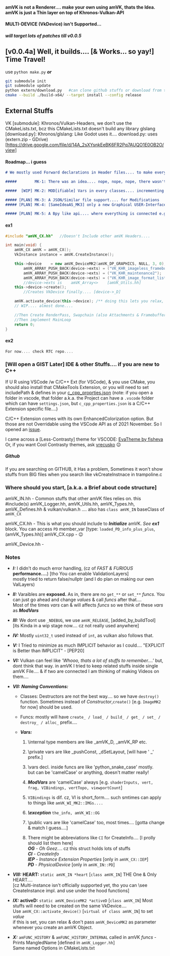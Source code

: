 #### amVK is not a Renderer.... make your own using amVK, thats the Idea. amVK is just a Thin layer on top of Khronos-Vulkan-API
#### MULTI-DEVICE (VkDevice) isn't Supported...

##### will target lots of patches till v0.0.5

## [v0.0.4a] Well, it builds.... [& Works... so yay!] Time Travel! 
use  `python make.py`  ***or***
```sh
git submodule init
git submodule update
python extern/download.py   #can clone github stuffs or download from the drive link
cmake --build ./build-x64/ --target install --config release
```

## External Stuffs
VK [submodule]: Khronos/Vulkan-Headers, we don't use the CMakeLists.txt, bcz this CMakeLists.txt doesn't build any library
glslang [download.py]: Khronos/glslang: Like Godot uses it....
download.py: uses (extern.zip - GDrive)[https://drive.google.com/file/d/14A_2sXYsnkEeBK6FR2Pq7AUQO1E0OB2O/view]


#### Roadmap... i guess

```md
# We mostly used Forward declarations in Header files.... to make every file independant of one another

#####        MK-1: There was an idea.... nope, nope, nope, there wasn't! MK1 simply was JustCause4 I needed to divide stuffs into classes & modules & functions, and thats it!

#####  [WIP] MK-2: MOD[ifiable] Vars in every classes.... incrementing some ModVar_n before`malloc` will increase malloced memory.... and DESTRUCTOR won't do anything, theres a `destroy()` func....

##### [PLAN] MK-3: A JSON/Similar file support.... for Modifications
##### [PLAN] MK-4: [SameIdeaAS_MK3] only a new Graphical USER-Interface to create the JSON Files + Link Inputs [such 1 case is SWAPCHAIN, Renderpass, FrameBuffer imageFormat]

##### [PLAN] MK-5: A Bpy like api.... where everything is connected e.g. amVK_CommandPool can store qFamily number its using.... pointers to amVK_DeviceMK2 * such is basic     [But this can increase Memory usage]
```

#### ex1
```cpp
#include "amVK_CX.hh"   //Doesn't Include other amVK Headers....

int main(void) {
    amVK_CX amVK = amVK_CX();
    VkInstance instance = amVK.CreateInstance();

    this->device    = new amVK_DeviceMK2(amVK_DP_GRAPHICS, NULL, 3, 0); //erro if 3rd param  bigger than 0 & you dont make use of that
        amVK_ARRAY_PUSH_BACK(device->exts) = ("VK_KHR_imageless_framebuffer");
        amVK_ARRAY_PUSH_BACK(device->exts) = ("VK_KHR_maintenance2");
        amVK_ARRAY_PUSH_BACK(device->exts) = ("VK_KHR_image_format_list");
        //device->exts is    amVK_Array<>    [amVK_Utils.hh]
    this->device->create();
        //Creates VkDevice finally.... [device->_D]

    amVK.activate_device(this->device); /** doing this lets you relax, cz you dont need to pass amVK_DeviceMK2 to amVK object creations anymore.... */
    // WIP.... almost done....

    //Then Create RenderPass, Swapchain (also Attachments & Framebuffers), CommandBuffers
    //Then implement MainLoop
    return 0;
}
```


#### ex2
```cpp
For now.... check RTC repo....
```

### [Will open a GIST Later]  IDE & other Stuffs....  if you are new to C++
If U R using VSCode /w C/C++ Ext (for VSCode), & you use CMake, you should also install that CMakeTools Extension, or you will need to set includePath & defines in your [c_cpp_proprties.json](https://code.visualstudio.com/docs/cpp/c-cpp-properties-schema-reference) (note: if you open a folder in vscode, that folder a.k.a. the Project can have a `.vscode` folder which can have `settings.json`, but `c_cpp_properties.json` is a C/C++ Extension specific file....)

C/C++ Extension comes with its own EnhancedColorization option. But those are not Overridable using the VSCode API as of 2021 November. So I opened an [issue](https://github.com/microsoft/vscode/issues/135599).

I came across a [Less-Contrasty] theme for VSCODE: [EvaTheme by fisheva](https://github.com/fisheva/Eva-Theme)
Or, if you want Cool Contrasty themes, ask [vrecusko](https://github.com/vrecusko) 😉

##### Github
If you are searching on GITHUB, it Has a problem, Sometimes it won't show stuffs from BIG files when you search like vkCreateInstnace in trampoline.c

### Where should you start, [a.k.a. a Brief about code structure]
amVK_IN.hh - Common stuffs that other amVK files relies on.   this #include(s) amVK_Logger.hh, amVK_Utils.hh, amVK_Types.hh, amVK_Defines.hh & vulkan/vulkan.h .... also has `class amVK_IN` baseClass of `amVK_CX`

amVK_CX.hh - This is what you should include to ***Initialize*** amVK. *See* ***ex1*** block. You can access `PD` member_var [type: `loaded_PD_info_plus_plus`, (amVK_Types.hh)] 
amVK_CX.cpp - 😉

amVK_Device.hh - 


### Notes
- ***I:*** I didn't do much error handling, (cz of *FAST & FURIOUS* **performance....**)  [tho You can enable ValidationLayers] </br> mostly tried to return false/nullptr (and I do plan on making our own ValLayers)

- ***II:*** Varaibles are **exposed.** As in, there are no `get_**` or `set_**` *funcs.* You can just go ahead and change *values* & call *funcs* after that.... </br> Most of the times *vars* can & will affects *funcs* so we think of these *vars* as ***ModVars***

- ***III:*** We dont use `_NDEBUG`, we use `amVK_RELEASE`, [added_by_buildTool] </br>
[its Kinda in a wip stage now.... cz not really used anywhere]

- ***IV:*** Mostly `uint32_t` used instead of `int`, as vulkan also follows that.

- ***V:*** I Tried to minimize as much IMPLICIT behavior as I could.... "EXPLICIT is Better than IMPLICIT" - [PEP20]

- ***VI:*** Vulkan can feel like _'Whooo, thats a lot of stuffs to remember....'_ but, dont think that way. in amVK I tried to keep related stuffs inside single amVK File.... & if two are connected I am thinking of making Videos on them....

- ***VII:*** ***Naming Conventions:*** </br>
  - Classes: Destructors are not the best way.... so we have `destroy()` function. Sometimes instead of *Constructor*,`create()` [e.g. `ImageMK2` for now] should be used.

  - Funcs: mostly will have `create_ / load_ / build_ / get_ / set_ / destroy_ / alloc_` prefix....
           
  - ***Vars:***
    1. \internal type members are like _amVK_D, _amVK_RP etc. </br>
    2. \private vars are like _pushConst, _dSetLayout, [will have ' _' prefix.]</br>
                   
    3. \vars decl. inside funcs are like 'python_snake_case' mostly. </br> but can be 'camelCase' or anything, doesn't matter really!

    4. ***ModVars*** are 'camelCase' always [e.g. `shaderInputs, vert, frag, VIBindings, vertTopo, viewportCount`]
    5. `VIBindings` is dif. cz, VI is short_form.... such smtimes can apply to things like `amVK_WI_MK2::IMGs....`
    6. ***\exception*** `the_info, amVK_WI::OG`

    7. \public vars are like 'camelCase' too, most times.... [gotta change & match I guess....]

    8. There might be abbreviations like `CI` for CreateInfo.... [I prolly should list them here] </br>
        ***OG*** - *Oh Geez...*. cz this struct holds lots of stuffs </br>
        ***CI*** - *CreateInfo*  </br>
        ***IEP*** - *Instance Extension Properties* [only in `amVK_CX::IEP`]</br>
        ***PD*** - *PhysicalDevice* [only in `amVK_IN::PD`] </br>

- ***VIII:*** **HEART:** `static amVK_IN *heart` [`class amVK_IN`]   THE One & Only HEART.... </br>
[cz Multi-instance isn't officially supported yet, tho you can \see CreateInstance impl. and use under the hood functions]

- ***IX:*** **activeD:** `static amVK_DeviceMK2 *activeD` [`class amVK_IN`] Most stuffs will need to be created on the same VkDevice.... </br>
    Use `amVK_CX::activate_device()` [`virtual of class amVK_IN`] to set *value* </br>
    if this is set, you can relax & don't pass `amVK_DeviceMK2` as parameter whenever you create an amVK Object.
    
- ***X:*** `amFUNC_HISTORY` & `amFUNC_HISTORY_INTERNAL` called in amVK *funcs* - Prints MangledName [defined in `amVK_Logger.hh`] </br>
    Same named Options in CMakeLists.txt
             
